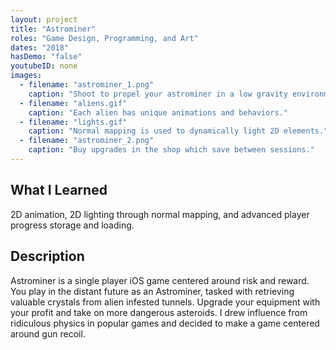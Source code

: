```yaml
---
layout: project
title: "Astrominer"
roles: "Game Design, Programming, and Art"
dates: "2018"
hasDemo: "false"
youtubeID: none
images:
  - filename: "astrominer_1.png"
    caption: "Shoot to propel your astrominer in a low gravity environment."
  - filename: "aliens.gif"
    caption: "Each alien has unique animations and behaviors."
  - filename: "lights.gif"
    caption: "Normal mapping is used to dynamically light 2D elements."
  - filename: "astrominer_2.png"
    caption: "Buy upgrades in the shop which save between sessions."
---
```


## What I Learned
2D animation, 2D lighting through normal mapping, and advanced player progress storage and loading.

## Description

Astrominer is a single player iOS game centered around risk and reward. You play in the distant future as an Astrominer, tasked with retrieving valuable crystals from alien infested tunnels. Upgrade your equipment with your profit and take on more dangerous asteroids. I drew influence from ridiculous physics in popular games and decided to make a game centered around gun recoil.
